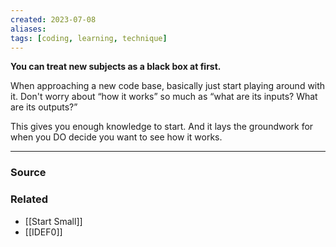 ```yaml
---
created: 2023-07-08
aliases: 
tags: [coding, learning, technique]
---
```

**You can treat new subjects as a black box at first.**

When approaching a new code base, basically just start playing around with it. Don't worry about “how it works” so much as “what are its inputs? What are its outputs?”

This gives you enough knowledge to start. And it lays the groundwork for when you DO decide you want to see how it works. 

---

### Source

### Related
- [[Start Small]]
- [[IDEF0]]
 